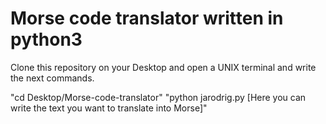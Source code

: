 <h1>Morse code translator written in python3</h1>

Clone this repository on your Desktop and open a UNIX terminal 
and write the next commands.

"cd Desktop/Morse-code-translator"
"python jarodrig.py [Here you can write the text you want to translate into Morse]"
